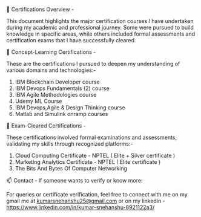 📘 Certifications Overview -

This document highlights the major certification courses I have undertaken during my academic and professional journey. Some were pursued to build knowledge in specific areas, while others included formal assessments and certification exams that I have successfully cleared.

🧠 Concept-Learning Certifications - 

These are the certifications I pursued to deepen my understanding of various domains and technologies:-
1) IBM Blockchain Developer course
2) IBM Devops Fundamentals (2) course
3) IBM Agile Methodologies course
4) Udemy ML Course
5) IBM Devops,Agile & Design Thinking course
6) Matlab and Simulink onramp courses

📝 Exam-Cleared Certifications -

These certifications involved formal examinations and assessments, validating my skills through recognized platforms:-
1) Cloud Computing Certificate - NPTEL ( Elite + Silver certificate )
2) Marketing Analytics Certificate - NPTEL ( Elite certificate )
3) The Bits And Bytes Of Computer Networking

📫 Contact - 
If someone wants to verify or know more:

For queries or certificate verification, feel free to connect with me on my gmail me at kumarsnehanshu25@gmail.com or on my linkedin - https://www.linkedin.com/in/kumar-snehanshu-8921122a3/
